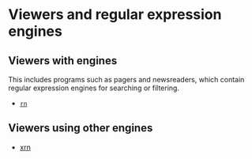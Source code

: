 # Viewers and regular expression engines

## Viewers with engines

This includes programs such as pagers and newsreaders, which contain regular
expression engines for searching or filtering.

- [`rn`](rn.md)

## Viewers using other engines

- [xrn](users#xrn)
